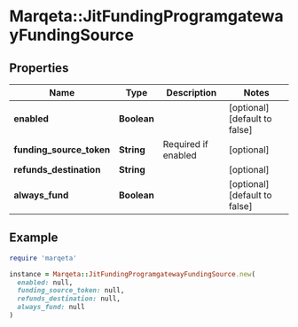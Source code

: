 # Marqeta::JitFundingProgramgatewayFundingSource

## Properties

| Name | Type | Description | Notes |
| ---- | ---- | ----------- | ----- |
| **enabled** | **Boolean** |  | [optional][default to false] |
| **funding_source_token** | **String** | Required if enabled | [optional] |
| **refunds_destination** | **String** |  | [optional] |
| **always_fund** | **Boolean** |  | [optional][default to false] |

## Example

```ruby
require 'marqeta'

instance = Marqeta::JitFundingProgramgatewayFundingSource.new(
  enabled: null,
  funding_source_token: null,
  refunds_destination: null,
  always_fund: null
)
```

